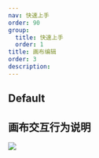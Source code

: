 ```yaml
---
nav: 快速上手
order: 90
group:
  title: 快速上手
  order: 1
title: 画布编辑
order: 3
description:
---
```


## Default

<code src="../../src/FlowEditor/demos/index.tsx"></code>

## 画布交互行为说明

![](https://mdn.alipayobjects.com/huamei_d2ejos/afts/img/A*GLK5RbhyMvEAAAAAAAAAAAAADvl6AQ/original)
